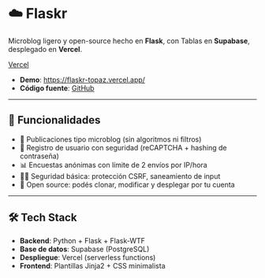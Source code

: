 # ☁️ Flaskr

Microblog ligero y open-source hecho en **Flask**, con Tablas en **Supabase**, desplegado en **Vercel**.

[Vercel](https://flaskr-topaz.vercel.app/)
- **Demo**: https://flaskr-topaz.vercel.app/ 
- **Código fuente**: [GitHub](https://github.com/HillkirkLautaro/flaskR)

---

## 🚀 Funcionalidades

- 📝 Publicaciones tipo microblog (sin algoritmos ni filtros)
- 👤 Registro de usuario con seguridad (reCAPTCHA + hashing de contraseña)
- 📊 Encuestas anónimas con límite de 2 envíos por IP/hora
- 🕵️‍♂️ Seguridad básica: protección CSRF, saneamiento de input
- 🧩 Open source: podés clonar, modificar y desplegar por tu cuenta

---

## 🛠 Tech Stack

- **Backend**: Python + Flask + Flask-WTF  
- **Base de datos**: Supabase (PostgreSQL)  
- **Despliegue**: Vercel (serverless functions)  
- **Frontend**: Plantillas Jinja2 + CSS minimalista
